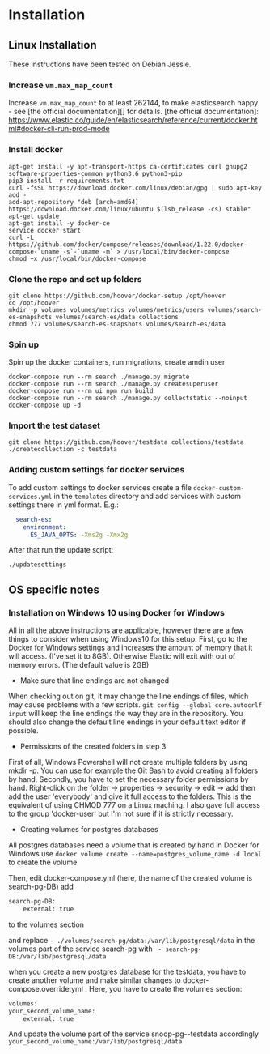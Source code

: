 # Installation

## Linux Installation

These instructions have been tested on Debian Jessie.

### Increase `vm.max_map_count`

Increase `vm.max_map_count` to at least 262144, to make elasticsearch happy - see [the official documentation][] for details.
[the official documentation]: https://www.elastic.co/guide/en/elasticsearch/reference/current/docker.html#docker-cli-run-prod-mode

### Install docker

```shell
apt-get install -y apt-transport-https ca-certificates curl gnupg2 software-properties-common python3.6 python3-pip
pip3 install -r requirements.txt
curl -fsSL https://download.docker.com/linux/debian/gpg | sudo apt-key add -
add-apt-repository "deb [arch=amd64] https://download.docker.com/linux/ubuntu $(lsb_release -cs) stable"
apt-get update
apt-get install -y docker-ce
service docker start
curl -L https://github.com/docker/compose/releases/download/1.22.0/docker-compose-`uname -s`-`uname -m` > /usr/local/bin/docker-compose
chmod +x /usr/local/bin/docker-compose
```

### Clone the repo and set up folders

```shell
git clone https://github.com/hoover/docker-setup /opt/hoover
cd /opt/hoover
mkdir -p volumes volumes/metrics volumes/metrics/users volumes/search-es-snapshots volumes/search-es/data collections
chmod 777 volumes/search-es-snapshots volumes/search-es/data
```

### Spin up

Spin up the docker containers, run migrations, create amdin user

```shell
docker-compose run --rm search ./manage.py migrate
docker-compose run --rm search ./manage.py createsuperuser
docker-compose run --rm ui npm run build
docker-compose run --rm search ./manage.py collectstatic --noinput
docker-compose up -d
```

### Import the test dataset

```shell
git clone https://github.com/hoover/testdata collections/testdata
./createcollection -c testdata
```

### Adding custom settings for docker services
To add custom settings to docker services create a file `docker-custom-services.yml` in the
`templates` directory and add services with custom settings there in yml format. E.g.:
```yaml
  search-es:
    environment:
      ES_JAVA_OPTS: -Xms2g -Xmx2g
```

After that run the update script:
```shell
./updatesettings
```

## OS specific notes

### Installation on Windows 10 using Docker for Windows

All in all the above instructions are applicable, however there are a few things to consider 
when using Windows10 for this setup.
First, go to the Docker for Windows settings and increases the amount of 
memory that it will access. (I've set it to 8GB). Otherwise Elastic will 
exit with out of memory errors. (The default value is 2GB)


* Make sure that line endings are not changed 

When checking out on git, it may change the line endings of files, which may cause 
problems with a few scripts.
`git config --global core.autocrlf input`
will keep the line endings the way they are in the repository. You should also change
the default line endings in your default text editor if possible.
	

* Permissions of the created folders in step 3
	
First of all, Windows Powershell will not create multiple folders by using mkdir -p.
You can use for example the Git Bash to avoid creating all folders by hand.
Secondly, you have to set the necessary folder permissions by hand.
Right-click on the folder -> properties -> security -> edit -> add   then
add the user 'everybody' and give it full access to the folders. This is the 
equivalent of using CHMOD 777 on a Linux maching.
I also gave full access to the group 'docker-user' but I'm not sure if it is strictly necessary.
	
*	Creating volumes for postgres databases

All postgres databases need	a volume that is created by hand in Docker for Windows 
use `docker volume create --name=postgres_volume_name -d local` to create the volume

Then, edit docker-compose.yml (here, the name of the created volume is search-pg-DB) add 
	
```bash
search-pg-DB:
    external: true
```

to the volumes section

and replace `- ./volumes/search-pg/data:/var/lib/postgresql/data` in the volumes part of the service search-pg 
with ` - search-pg-DB:/var/lib/postgresql/data`

when you create a new postgres database for the testdata, you have to create another volume and make similar
changes to  docker-compose.override.yml . Here, you have to create the volumes section:

```bash
volumes:
your_second_volume_name:
    external: true
```

And update the volume part of the service snoop-pg--testdata accordingly
`your_second_volume_name:/var/lib/postgresql/data`
